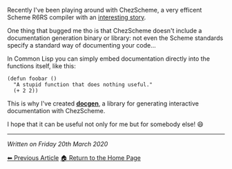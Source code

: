 Recently I've been playing around with ChezScheme, a very efficent Scheme R6RS
compiler with an [interesting story](https://legacy.cs.indiana.edu/~dyb/pubs/hocs.pdf).

One thing that bugged me tho is that ChezScheme doesn't include a documentation
generation binary or library: not even the Scheme standards specify a standard
way of documenting your code...

In Common Lisp you can simply embed documentation directly into the functions
itself, like this:

```common-lisp
(defun foobar ()
  "A stupid function that does nothing useful."
  (+ 2 2))
```

This is why I've created [**docgen**](https://github.com/rc-05/docgen),
a library for generating interactive documentation with ChezScheme.

I hope that it can be useful not only for me but for somebody else! :smile:

---
*Written on Friday 20th March 2020*

[⬅ Previous Article](https://rc-05.github.io/articles/hello-world)
[🏠 Return to the Home Page](https://rc-05.github.io)
